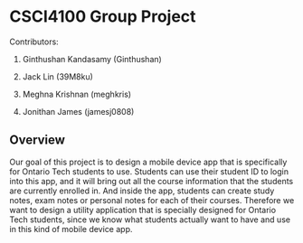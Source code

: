 # CSCI4100 Group Project

Contributors:

1. Ginthushan Kandasamy (Ginthushan)

2. Jack Lin (39M8ku)

3. Meghna Krishnan (meghkris)

4. Jonithan James (jamesj0808)


## Overview
Our goal of this project is to design a mobile device app that is specifically for Ontario Tech students to use. Students can use their student ID to login into this app, and it will bring out all the course information that the students are currently enrolled in. And inside the app, students can create study notes, exam notes or personal notes for each of their courses. Therefore we want to design a utility application that is specially designed for Ontario Tech students, since we know what students actually want to have and use in this kind of mobile device app.